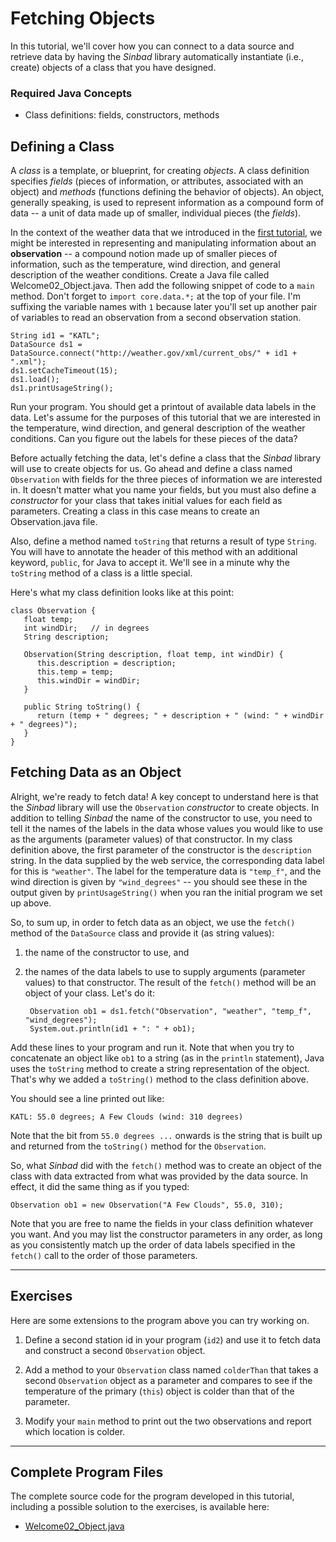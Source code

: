 # Fetching Objects

In this tutorial, we'll cover how you can connect to a data source and retrieve data by having the *Sinbad* library automatically instantiate (i.e., create) objects of a class that you have designed.

### Required Java Concepts

* Class definitions: fields, constructors, methods


## Defining a Class

A _class_ is a template, or blueprint, for creating _objects_. A class definition specifies _fields_ (pieces of information, or attributes, associated with an object) and _methods_ (functions defining the behavior of objects). An object, generally speaking, is used to represent  information as a compound form of data -- a unit of data made up of smaller, individual pieces (the _fields_).

In the context of the weather data that we introduced in the [first tutorial](welcome01.md), we might be interested in representing and manipulating information about an **observation** -- a compound notion made up of smaller pieces of information, such as the temperature, wind direction, and general description of the weather conditions. Create a Java file called Welcome02_Object.java. Then add the following snippet of code to a `main` method. Don't forget to `import core.data.*;` at the top of your file. I'm suffixing the variable names with `1` because later you'll set up another pair of variables to read an observation from a second observation station.

    String id1 = "KATL";
    DataSource ds1 = DataSource.connect("http://weather.gov/xml/current_obs/" + id1 + ".xml"); 
    ds1.setCacheTimeout(15);  
    ds1.load();
    ds1.printUsageString();

Run your program. You should get a printout of available data labels in the data. Let's assume for the purposes of this tutorial that we are interested in the temperature, wind direction, and general description of the weather conditions. Can you figure out the labels for these pieces of the data?

Before actually fetching the data, let's define a class that the *Sinbad* library will use to create objects for us. Go ahead and define a class named `Observation` with fields for the three pieces of information we are interested in. It doesn't matter what you name your fields, but you must also define a _constructor_ for your class that takes initial values for each field as parameters. Creating a class in this case means to create an Observation.java file. 

Also, define a method named `toString` that returns a result of type `String`. You will have to annotate the header of this method with an additional keyword, `public`, for Java to accept it. We'll see in a minute why the `toString` method of a class is a little special.

Here's what my class definition looks like at this point:

````
class Observation {
   float temp;
   int windDir;   // in degrees
   String description;
   
   Observation(String description, float temp, int windDir) {
      this.description = description;
      this.temp = temp;
      this.windDir = windDir;
   }
      
   public String toString() {
      return (temp + " degrees; " + description + " (wind: " + windDir + " degrees)");
   }
}
````

## Fetching Data as an Object

Alright, we're ready to fetch data! A key concept to understand here is that the *Sinbad* library will use the `Observation` _constructor_ to create objects. In addition to telling *Sinbad* the name of the constructor to use, you need to tell it the names of the labels in the data whose values you would like to use as the arguments (parameter values) of that constructor. In my class definition above, the first parameter of the constructor is the `description` string. In the data supplied by the web service, the corresponding data label for this is `"weather"`. The label for the temperature data is `"temp_f"`, and the wind direction is given by `"wind_degrees"` -- you should see these in the output given by `printUsageString()` when you ran the initial program we set up above.

So, to sum up, in order to fetch data as an object, we use the `fetch()` method of the `DataSource` class and provide it (as string values):

1. the name of the constructor to use, and 
2. the names of the data labels to use to supply arguments (parameter values) to that constructor. The result of the `fetch()` method will be an object of your class. Let's do it:

        Observation ob1 = ds1.fetch("Observation", "weather", "temp_f", "wind_degrees");    
        System.out.println(id1 + ": " + ob1);

Add these lines to your program and run it. Note that when you try to concatenate an object like `ob1` to a string (as in the `println` statement), Java uses the `toString` method to create a string representation of the object. That's why we added a `toString()` method to the class definition above. 

You should see a line printed out like:

````
KATL: 55.0 degrees; A Few Clouds (wind: 310 degrees)
````

Note that the bit from `55.0 degrees ...` onwards is the string that is built up and returned from the `toString()` method for the `Observation`.

So, what *Sinbad* did with the `fetch()` method was to create an object of the class with data extracted from what was provided by the data source. In effect, it did the same thing as if you typed:

    Observation ob1 = new Observation("A Few Clouds", 55.0, 310);

Note that you are free to name the fields in your class definition whatever you want. And you may list the constructor parameters in any order, as long as you consistently match up the order of data labels specified in the `fetch()` call to the order of those parameters. 


----

## Exercises

Here are some extensions to the program above you can try working on.

1. Define a second station id in your program (`id2`) and use it to fetch data and construct a second `Observation` object. 

2. Add a method to your `Observation` class named `colderThan` that takes a second `Observation` object as a parameter and compares to see if the temperature of the primary (`this`) object is colder than that of the parameter.

3. Modify your `main` method to print out the two observations and report which location is colder. 

----

## Complete Program Files

The complete source code for the program developed in this tutorial, including a possible solution to the exercises, is available here:

* [Welcome02_Object.java](https://github.com/ASIJ-Mustangs/sinbad/blob/master/tutorials/java/Welcome02_Object.java)
